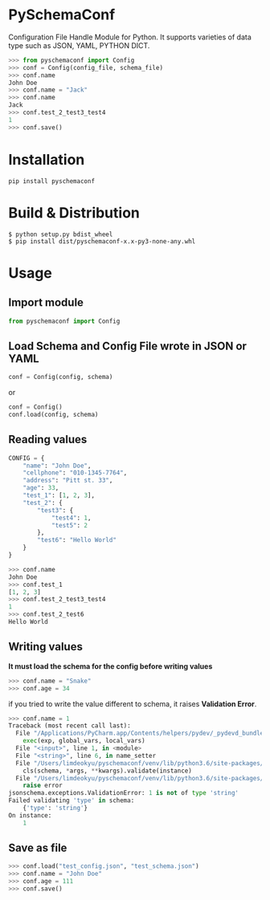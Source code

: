 # PySchemaConf
Configuration File Handle Module for Python. It supports varieties of data type such as JSON, YAML, PYTHON DICT.

```python
>>> from pyschemaconf import Config
>>> conf = Config(config_file, schema_file)
>>> conf.name
John Doe
>>> conf.name = "Jack"
>>> conf.name
Jack
>>> conf.test_2_test3_test4
1
>>> conf.save() 
``` 
# Installation
```shell
pip install pyschemaconf
```
# Build & Distribution
```shell
$ python setup.py bdist_wheel
$ pip install dist/pyschemaconf-x.x-py3-none-any.whl  
```

# Usage
## Import module
```python
from pyschemaconf import Config
```

## Load Schema and Config File wrote in JSON or YAML

```python
conf = Config(config, schema)
```
or
```python
conf = Config()
conf.load(config, schema)
```

## Reading values

```python
CONFIG = {
    "name": "John Doe",
    "cellphone": "010-1345-7764",
    "address": "Pitt st. 33",
    "age": 33,
    "test_1": [1, 2, 3],
    "test_2": {
        "test3": {
            "test4": 1,
            "test5": 2
        },
        "test6": "Hello World"
    }
}

>>> conf.name
John Doe
>>> conf.test_1
[1, 2, 3]
>>> conf.test_2_test3_test4
1
>>> conf.test_2_test6
Hello World
```

## Writing values
__It must load the schema for the config before writing values__

```python
>>> conf.name = "Snake"
>>> conf.age = 34
```

if you tried to write the value different to schema, it raises **Validation Error**.

```python
>>> conf.name = 1
Traceback (most recent call last):
  File "/Applications/PyCharm.app/Contents/helpers/pydev/_pydevd_bundle/pydevd_exec2.py", line 3, in Exec
    exec(exp, global_vars, local_vars)
  File "<input>", line 1, in <module>
  File "<string>", line 6, in name_setter
  File "/Users/limdeokyu/pyschemaconf/venv/lib/python3.6/site-packages/jsonschema/validators.py", line 541, in validate
    cls(schema, *args, **kwargs).validate(instance)
  File "/Users/limdeokyu/pyschemaconf/venv/lib/python3.6/site-packages/jsonschema/validators.py", line 130, in validate
    raise error
jsonschema.exceptions.ValidationError: 1 is not of type 'string'
Failed validating 'type' in schema:
    {'type': 'string'}
On instance:
    1
```

## Save as file
```python
>>> conf.load("test_config.json", "test_schema.json")
>>> conf.name = "John Doe"
>>> conf.age = 111
>>> conf.save()
```
